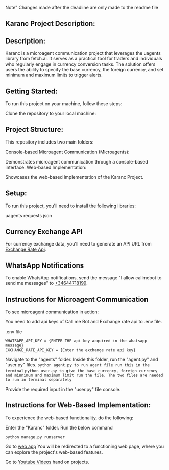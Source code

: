 Note" Changes made after the deadline are only made to the readme file

Karanc Project Description:
-----------------------

Description:
------------
Karanc is a microagent communication project that leverages the uagents library from fetch.ai. It serves as a practical tool for traders and individuals who regularly engage in currency conversion tasks. The solution offers users the ability to specify the base currency, the foreign currency, and set minimum and maximum limits to trigger alerts.

Getting Started:
---------------
To run this project on your machine, follow these steps:

Clone the repository to your local machine:


Project Structure:
------------------
This repository includes two main folders:

Console-based Microagent Communication (Microagents):

Demonstrates microagent communication through a console-based interface.
Web-based Implementation:

Showcases the web-based implementation of the Karanc Project.

Setup:
----------
To run this project, you'll need to install the following libraries:

uagents
requests
json

Currency Exchange API
------------------------
For currency exchange data, you'll need to generate an API URL from [Exchange Rate Api]('https://exchangeratesapi.io/').

WhatsApp Notifications
---------------------
To enable WhatsApp notifications, send the message "I allow callmebot to send me messages" to [+34644718199]('https://wa.me/+34644718199').


Instructions for Microagent Communication
------------------------------------------
To see microagent communication in action:

You need to add api keys of Call me Bot and Exchange rate api to .env file.

.env file
```
WHATSAPP_API_KEY = {ENTER THE api key acquired in the whatsapp message}
EXCHANGE_RATE_API_KEY = {Enter the exchange rate api key}
```
Navigate to the "agents" folder.
Inside this folder, run the "agent.py" and "user.py" files.
```python agent.py to run agent file run this in the terminal```
```python user.py to give the base currency, foreign currency and minnimum and maximum limit run the file. The two files are needed to run in terminal separately```

Provide the required input in the "user.py" file console.

Instructions for Web-Based Implementation:
-----------------------------------------
To experience the web-based functionality, do the following:

Enter the "Karanc" folder.
Run the below command
```
python manage.py runserver
```

Go  to [web app]('127.0.0.1/8000/Karanc')
You will be redirected to a functioning web page, where you can explore the project's web-based features.

Go to [Youtube Videos]('https://youtu.be/vRRdwliWz-s?si=k5YvZV7KxoBQP5Am') hand on projects.

